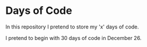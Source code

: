 # Days of Code

In this repository I pretend to store my 'x' days of code.

I pretend to begin with 30 days of code in December 26.
